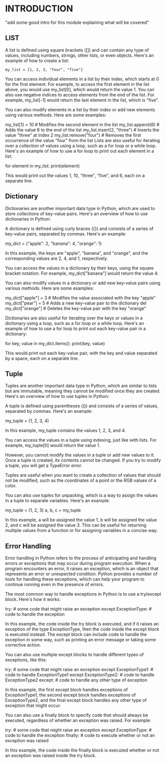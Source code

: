 # INTRODUCTION
 "add some good intro for this module explaining what will be covered"


 ## LIST

A list is defined using square brackets ([]) and can contain any type of values, including numbers, strings, other lists, or even objects. Here's an example of how to create a list:

```
my_list = [1, 2, 3, "four", "five"]
```

You can access individual elements in a list by their index, which starts at 0 for the first element. For example, to access the first element in the list above, you would use my_list[0], which would return the value 1. You can also use negative indices to access elements from the end of the list. For example, my_list[-1] would return the last element in the list, which is "five".

You can also modify elements in a list by their index or add new elements using various methods. Here are some examples:


my_list[1] = 10  # Modifies the second element in the list
my_list.append(6)  # Adds the value 6 to the end of the list
my_list.insert(2, "three")  # Inserts the value "three" at index 2
my_list.remove("four")  # Removes the first occurrence of the value "four" from the list
Lists are also useful for iterating over a collection of values using a loop, such as a for loop or a while loop. Here's an example of how to use a for loop to print out each element in a list:


for element in my_list:
    print(element)

This would print out the values 1, 10, "three", "five", and 6, each on a separate line.

## Dictionary

Dictionaries are another important data type in Python, which are used to store collections of key-value pairs. Here's an overview of how to use dictionaries in Python:

A dictionary is defined using curly braces ({}) and consists of a series of key-value pairs, separated by commas. Here's an example:


my_dict = {"apple": 2, "banana": 4, "orange": 1}

In this example, the keys are "apple", "banana", and "orange", and the corresponding values are 2, 4, and 1, respectively.

You can access the values in a dictionary by their keys, using the square bracket notation. For example, my_dict["banana"] would return the value 4.

You can also modify values in a dictionary or add new key-value pairs using various methods. Here are some examples:


my_dict["apple"] = 3  # Modifies the value associated with the key "apple"
my_dict["pear"] = 5  # Adds a new key-value pair to the dictionary
del my_dict["orange"]  # Deletes the key-value pair with the key "orange"

Dictionaries are also useful for iterating over the keys or values in a dictionary using a loop, such as a for loop or a while loop. Here's an example of how to use a for loop to print out each key-value pair in a dictionary:


for key, value in my_dict.items():
    print(key, value)

This would print out each key-value pair, with the key and value separated by a space, each on a separate line.

## Tuple

Tuples are another important data type in Python, which are similar to lists but are immutable, meaning they cannot be modified once they are created. Here's an overview of how to use tuples in Python:

A tuple is defined using parentheses (()) and consists of a series of values, separated by commas. Here's an example:


my_tuple = (1, 2, 3, 4)

In this example, my_tuple contains the values 1, 2, 3, and 4.

You can access the values in a tuple using indexing, just like with lists. For example, my_tuple[0] would return the value 1.

However, you cannot modify the values in a tuple or add new values to it. Once a tuple is created, its contents cannot be changed. If you try to modify a tuple, you will get a TypeError error.

Tuples are useful when you want to create a collection of values that should not be modified, such as the coordinates of a point or the RGB values of a color.

You can also use tuples for unpacking, which is a way to assign the values in a tuple to separate variables. Here's an example:


my_tuple = (1, 2, 3)
a, b, c = my_tuple

In this example, a will be assigned the value 1, b will be assigned the value 2, and c will be assigned the value 3. This can be useful for returning multiple values from a function or for assigning variables in a concise way.

## Error Handling
Error handling in Python refers to the process of anticipating and handling errors or exceptions that may occur during program execution. When a program encounters an error, it raises an exception, which is an object that represents an error or unexpected condition. Python provides a number of tools for handling these exceptions, which can help your program to continue running even in the presence of errors.

The most common way to handle exceptions in Python is to use a try/except block. Here's how it works:


try:
    # some code that might raise an exception
except ExceptionType:
    # code to handle the exception

In this example, the code inside the try block is executed, and if it raises an exception of the type ExceptionType, then the code inside the except block is executed instead. The except block can include code to handle the exception in some way, such as printing an error message or taking some corrective action.

You can also use multiple except blocks to handle different types of exceptions, like this:


try:
    # some code that might raise an exception
except ExceptionType1:
    # code to handle ExceptionType1
except ExceptionType2:
    # code to handle ExceptionType2
except:
    # code to handle any other type of exception

In this example, the first except block handles exceptions of ExceptionType1, the second except block handles exceptions of ExceptionType2, and the final except block handles any other type of exception that might occur.

You can also use a finally block to specify code that should always be executed, regardless of whether an exception was raised. For example:


try:
    # some code that might raise an exception
except ExceptionType:
    # code to handle the exception
finally:
    # code to execute whether or not an exception was raised

In this example, the code inside the finally block is executed whether or not an exception was raised inside the try block.

